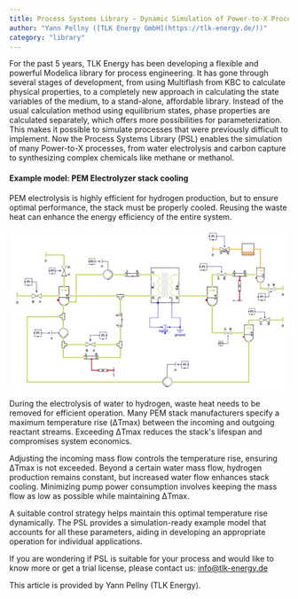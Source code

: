 ```yaml
---
title: Process Systems Library – Dynamic Simulation of Power-to-X Processes
author: "Yann Pellny ([TLK Energy GmbH](https://tlk-energy.de/))"
category: "library"
---
```


For the past 5 years, TLK Energy has been developing a flexible and powerful Modelica library for process engineering. It has gone through several stages of development, from using Multiflash from KBC to calculate physical properties, to a completely new approach in calculating the state variables of the medium, to a stand-alone, affordable library. Instead of the usual calculation method using equilibrium states, phase properties are calculated separately, which offers more possibilities for parameterization. This makes it possible to simulate processes that were previously difficult to implement. Now the Process Systems Library (PSL) enables the simulation of many Power-to-X processes, from water electrolysis and carbon capture to synthesizing complex chemicals like methane or methanol. 
#### Example model: PEM Electrolyzer stack cooling
PEM electrolysis is highly efficient for hydrogen production, but to ensure optimal performance, the stack must be properly cooled. Reusing the waste heat can enhance the energy efficiency of the entire system.

![system](PSL-Power-to-X_system.jpg "system")

During the electrolysis of water to hydrogen, waste heat needs to be removed for efficient operation. Many PEM stack manufacturers specify a maximum temperature rise (ΔTmax) between the incoming and outgoing reactant streams. Exceeding ΔTmax reduces the stack's lifespan and compromises system economics.

Adjusting the incoming mass flow controls the temperature rise, ensuring ΔTmax is not exceeded. Beyond a certain water mass flow, hydrogen production remains constant, but increased water flow enhances stack cooling. Minimizing pump power consumption involves keeping the mass flow as low as possible while maintaining ΔTmax.

A suitable control strategy helps maintain this optimal temperature rise dynamically. The PSL provides a simulation-ready example model that accounts for all these parameters, aiding in developing an appropriate operation for individual applications.

If you are wondering if PSL is suitable for your process and would like to know more or get a trial license, please contact us: [info@tlk-energy.de](mailto:info@tlk-energy.de)

This article is provided by Yann Pellny (TLK Energy).
